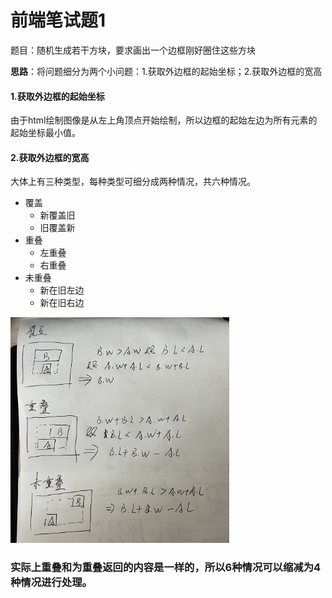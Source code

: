 # 前端笔试题1
题目：随机生成若干方块，要求画出一个边框刚好圈住这些方块

**思路**：将问题细分为两个小问题：1.获取外边框的起始坐标；2.获取外边框的宽高   

#### 1.获取外边框的起始坐标   
由于html绘制图像是从左上角顶点开始绘制，所以边框的起始左边为所有元素的起始坐标最小值。   
#### 2.获取外边框的宽高
大体上有三种类型，每种类型可细分成两种情况，共六种情况。   
* 覆盖
  * 新覆盖旧
  * 旧覆盖新
* 重叠
  * 左重叠
  * 右重叠 
* 未重叠
  * 新在旧左边
  * 新在旧右边 

<img src="https://github.com/Elderkly/ImgRepository/blob/master/LearningProgram/IMG_2167.jpg"  width="350">

### 实际上重叠和为重叠返回的内容是一样的，所以6种情况可以缩减为4种情况进行处理。




